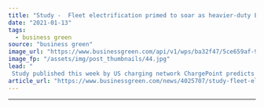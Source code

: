 ```yaml
---
title: "Study -  Fleet electrification primed to soar as heavier-duty EVs come online"
date: "2021-01-13"
tags: 
  - business green
source: "business green"
image_url: "https://www.businessgreen.com/api/v1/wps/ba32f47/5ce659af-935b-4197-a3e0-d45d54441eae/3/ChargePoint-Delivery-Fleet-M-1-185x114.jpg"
image_fp: "/assets/img/post_thumbnails/44.jpg"
lead: "
 Study published this week by US charging network ChargePoint predicts growing range of specialist commercial vehicles will turbocharge corporates' shift away from fossil fuels ..."
article_url: "https://www.businessgreen.com/news/4025707/study-fleet-electrification-primed-soar-heavier-duty-evs-online"
---
```


---
